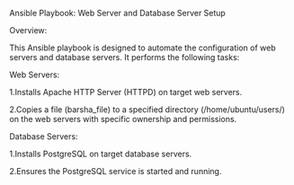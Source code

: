 Ansible Playbook: Web Server and Database Server Setup

Overview:

This Ansible playbook is designed to automate the configuration of web servers and database servers. It performs the following tasks:

Web Servers:

1.Installs Apache HTTP Server (HTTPD) on target web servers.

2.Copies a file (barsha_file) to a specified directory (/home/ubuntu/users/) on the web servers with specific ownership and permissions.

Database Servers:

1.Installs PostgreSQL on target database servers.

2.Ensures the PostgreSQL service is started and running.

